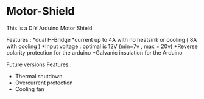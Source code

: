 # Motor-Shield
This is a DIY Arduino Motor Shield


 Features :
  *dual H-Bridge 
  *current up to 4A with no heatsink or cooling ( 8A with cooling )
  *Input voltage : optimal is 12V (min=7v , max = 20v)
  *Reverse polarity protection for the arduino
  *Galvanic insulation for the Arduino

 Future versions Features :
* Thermal shutdown
* Overcurrent protection
* Cooling fan
